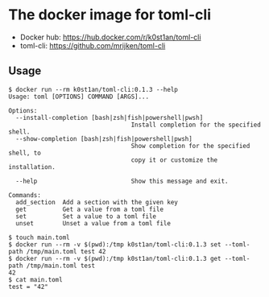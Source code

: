 # The docker image for toml-cli

- Docker hub: https://hub.docker.com/r/k0st1an/toml-cli
- toml-cli: https://github.com/mrijken/toml-cli

## Usage

```shell
$ docker run --rm k0st1an/toml-cli:0.1.3 --help
Usage: toml [OPTIONS] COMMAND [ARGS]...

Options:
  --install-completion [bash|zsh|fish|powershell|pwsh]
                                  Install completion for the specified shell.
  --show-completion [bash|zsh|fish|powershell|pwsh]
                                  Show completion for the specified shell, to
                                  copy it or customize the installation.

  --help                          Show this message and exit.

Commands:
  add_section  Add a section with the given key
  get          Get a value from a toml file
  set          Set a value to a toml file
  unset        Unset a value from a toml file
```

```shell
$ touch main.toml
$ docker run --rm -v $(pwd):/tmp k0st1an/toml-cli:0.1.3 set --toml-path /tmp/main.toml test 42
$ docker run --rm -v $(pwd):/tmp k0st1an/toml-cli:0.1.3 get --toml-path /tmp/main.toml test
42
$ cat main.toml
test = "42"
```
